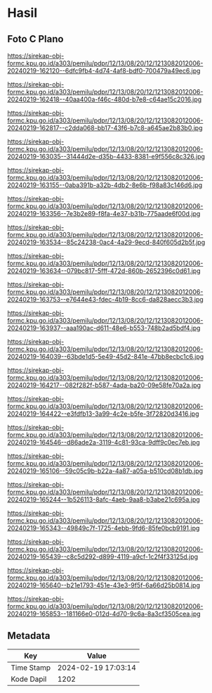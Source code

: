 # Hasil

## Foto C Plano

https://sirekap-obj-formc.kpu.go.id/a303/pemilu/pdpr/12/13/08/20/12/1213082012006-20240219-162120--6dfc9fb4-4d74-4af8-bdf0-700479a49ec6.jpg

https://sirekap-obj-formc.kpu.go.id/a303/pemilu/pdpr/12/13/08/20/12/1213082012006-20240219-162418--40aa400a-f46c-480d-b7e8-c64ae15c2016.jpg

https://sirekap-obj-formc.kpu.go.id/a303/pemilu/pdpr/12/13/08/20/12/1213082012006-20240219-162817--c2dda068-bb17-43f6-b7c8-a645ae2b83b0.jpg

https://sirekap-obj-formc.kpu.go.id/a303/pemilu/pdpr/12/13/08/20/12/1213082012006-20240219-163035--31444d2e-d35b-4433-8381-e9f556c8c326.jpg

https://sirekap-obj-formc.kpu.go.id/a303/pemilu/pdpr/12/13/08/20/12/1213082012006-20240219-163155--0aba391b-a32b-4db2-8e6b-f98a83c146d6.jpg

https://sirekap-obj-formc.kpu.go.id/a303/pemilu/pdpr/12/13/08/20/12/1213082012006-20240219-163356--7e3b2e89-f8fa-4e37-b31b-775aade6f00d.jpg

https://sirekap-obj-formc.kpu.go.id/a303/pemilu/pdpr/12/13/08/20/12/1213082012006-20240219-163534--85c24238-0ac4-4a29-9ecd-840f605d2b5f.jpg

https://sirekap-obj-formc.kpu.go.id/a303/pemilu/pdpr/12/13/08/20/12/1213082012006-20240219-163634--079bc817-5fff-472d-860b-2652396c0d61.jpg

https://sirekap-obj-formc.kpu.go.id/a303/pemilu/pdpr/12/13/08/20/12/1213082012006-20240219-163753--e7644e43-fdec-4b19-8cc6-da828aecc3b3.jpg

https://sirekap-obj-formc.kpu.go.id/a303/pemilu/pdpr/12/13/08/20/12/1213082012006-20240219-163937--aaa190ac-d611-48e6-b553-748b2ad5bdf4.jpg

https://sirekap-obj-formc.kpu.go.id/a303/pemilu/pdpr/12/13/08/20/12/1213082012006-20240219-164039--63bde1d5-5e49-45d2-841e-47bb8ecbc1c6.jpg

https://sirekap-obj-formc.kpu.go.id/a303/pemilu/pdpr/12/13/08/20/12/1213082012006-20240219-164217--082f282f-b587-4ada-ba20-09e58fe70a2a.jpg

https://sirekap-obj-formc.kpu.go.id/a303/pemilu/pdpr/12/13/08/20/12/1213082012006-20240219-164422--e3fdfb13-3a99-4c2e-b5fe-3f72820d3416.jpg

https://sirekap-obj-formc.kpu.go.id/a303/pemilu/pdpr/12/13/08/20/12/1213082012006-20240219-164546--d86ade2a-3119-4c81-93ca-9dff9c0ec7eb.jpg

https://sirekap-obj-formc.kpu.go.id/a303/pemilu/pdpr/12/13/08/20/12/1213082012006-20240219-165106--59c05c9b-b22a-4a87-a05a-b510cd08b1db.jpg

https://sirekap-obj-formc.kpu.go.id/a303/pemilu/pdpr/12/13/08/20/12/1213082012006-20240219-165244--1b526113-8afc-4aeb-9aa8-b3abe21c695a.jpg

https://sirekap-obj-formc.kpu.go.id/a303/pemilu/pdpr/12/13/08/20/12/1213082012006-20240219-165343--49849c7f-1725-4ebb-9fd6-85fe0bcb9191.jpg

https://sirekap-obj-formc.kpu.go.id/a303/pemilu/pdpr/12/13/08/20/12/1213082012006-20240219-165439--c8c5d292-d899-4119-a9cf-1c2f4f33125d.jpg

https://sirekap-obj-formc.kpu.go.id/a303/pemilu/pdpr/12/13/08/20/12/1213082012006-20240219-165640--b21e1793-451e-43e3-9f5f-6a66d25b0814.jpg

https://sirekap-obj-formc.kpu.go.id/a303/pemilu/pdpr/12/13/08/20/12/1213082012006-20240219-165853--181166e0-012d-4d70-9c6a-8a3cf3505cea.jpg


## Metadata

| Key        | Value               |
| ---------- | ------------------- |
| Time Stamp | 2024-02-19 17:03:14 |
| Kode Dapil | 1202                |



